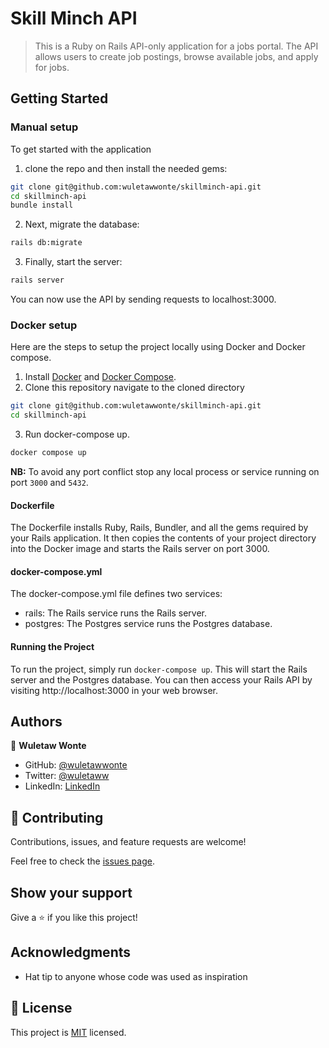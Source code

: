 
# Skill Minch API

> This is a Ruby on Rails API-only application for a jobs portal. The API allows users to create job postings, browse available jobs, and apply for jobs.

## Getting Started

### Manual setup
To get started with the application
1. clone the repo and then install the needed gems:
```bash
git clone git@github.com:wuletawwonte/skillminch-api.git
cd skillminch-api
bundle install
```
2. Next, migrate the database:

```bash
rails db:migrate
```
3. Finally, start the server:

```bash
rails server
```
You can now use the API by sending requests to localhost:3000.
### Docker setup
Here are the steps to setup the project locally using Docker and Docker compose.

1. Install [Docker](https://docs.docker.com/engine/install/ubuntu/) and [Docker Compose](https://docs.docker.com/compose/install/linux/).
2. Clone this repository navigate to the cloned directory
```bash
git clone git@github.com:wuletawwonte/skillminch-api.git
cd skillminch-api
```
3. Run docker-compose up.
```bash
docker compose up
```

 **NB:** To avoid any port conflict stop any local process or service running on port `3000` and `5432`.
#### Dockerfile
The Dockerfile installs Ruby, Rails, Bundler, and all the gems required by your Rails application. It then copies the contents of your project directory into the Docker image and starts the Rails server on port 3000.

#### docker-compose.yml
The docker-compose.yml file defines two services:

- rails: The Rails service runs the Rails server.
- postgres: The Postgres service runs the Postgres database.

#### Running the Project
To run the project, simply run `docker-compose up`. This will start the Rails server and the Postgres database. You can then access your Rails API by visiting http://localhost:3000 in your web browser.
## Authors

👤 **Wuletaw Wonte**

- GitHub: [@wuletawwonte](https://github.com/wuletawwonte)
- Twitter: [@wuletaww](https://twitter.com/wuletaww)
- LinkedIn: [LinkedIn](https://linkedin.com/in/wuletaw-wonte)

## 🤝 Contributing

Contributions, issues, and feature requests are welcome!

Feel free to check the [issues page](../../issues/).

## Show your support

Give a ⭐️ if you like this project!

## Acknowledgments

- Hat tip to anyone whose code was used as inspiration

## 📝 License

This project is [MIT](./LICENSE.md) licensed.